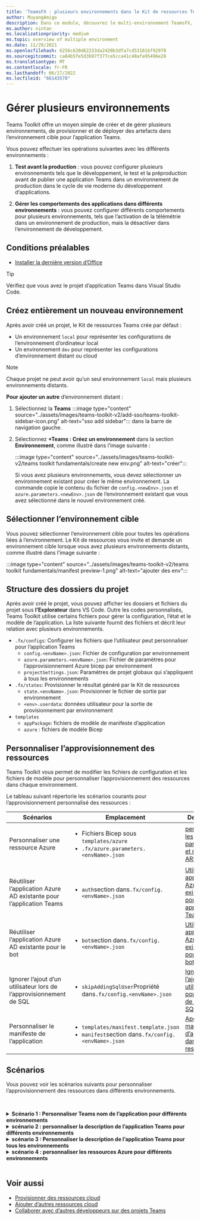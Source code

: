 ```yaml
---
title: 'TeamsFX : plusieurs environnements dans le Kit de ressources Teams'
author: MuyangAmigo
description: Dans ce module, découvrez le multi-environnement TeamsFX, par exemple, créez un environnement, sélectionnez l’environnement cible, etc.
ms.author: nintan
ms.localizationpriority: medium
ms.topic: overview of multiple environment
ms.date: 11/29/2021
ms.openlocfilehash: 6256c620d62233da2420b3dfa7cd53101bf92978
ms.sourcegitcommit: ca84b5fe5d3b97f377ce5cca41c48afa95496e28
ms.translationtype: MT
ms.contentlocale: fr-FR
ms.lasthandoff: 06/17/2022
ms.locfileid: "66143570"
---
```

# <a name="manage-multiple-environments"></a>Gérer plusieurs environnements

 Teams Toolkit offre un moyen simple de créer et de gérer plusieurs environnements, de provisionner et de déployer des artefacts dans l’environnement cible pour l’application Teams.

 Vous pouvez effectuer les opérations suivantes avec les différents environnements :

1. **Test avant la production** : vous pouvez configurer plusieurs environnements tels que le développement, le test et la préproduction avant de publier une application Teams dans un environnement de production dans le cycle de vie moderne du développement d’applications.

2. **Gérer les comportements des applications dans différents environnements** : vous pouvez configurer différents comportements pour plusieurs environnements, tels que l’activation de la télémétrie dans un environnement de production, mais la désactiver dans l’environnement de développement.

## <a name="prerequisite"></a>Conditions préalables

* [Installer la dernière version d’Office](https://marketplace.visualstudio.com/items?itemName=TeamsDevApp.ms-teams-vscode-extension)

> [!TIP]
> Vérifiez que vous avez le projet d’application Teams dans Visual Studio Code.

## <a name="create-a-new-environment"></a>Créez entièrement un nouveau environnement

Après avoir créé un projet, le Kit de ressources Teams crée par défaut :

* Un environnement `local` pour représenter les configurations de l’environnement d’ordinateur local
* Un environnement `dev` pour représenter les configurations d’environnement distant ou cloud

> [!NOTE]
> Chaque projet ne peut avoir qu’un seul environnement `local` mais plusieurs environnements distants.

**Pour ajouter un autre** d’environnement distant :

1. Sélectionnez la **Teams** :::image type="content" source="../assets/images/teams-toolkit-v2/add-sso/teams-toolkit-sidebar-icon.png" alt-text="sso add sidebar"::: dans la barre de navigation gauche.
2. Sélectionnez **+Teams : Créez un environnement** dans la section **Environnement**, comme illustré dans l’image suivante :

   :::image type="content" source="../assets/images/teams-toolkit-v2/teams toolkit fundamentals/create new env.png" alt-text="créer":::

   Si vous avez plusieurs environnements, vous devez sélectionner un environnement existant pour créer le même environnement. La commande copie le contenu du fichier de `config.<newEnv>.json` et `azure.parameters.<newEnv>.json` de l’environnement existant que vous avez sélectionné dans le nouvel environnement créé.

## <a name="select-target-environment"></a>Sélectionner l’environnement cible

Vous pouvez sélectionner l’environnement cible pour toutes les opérations liées à l’environnement. Le Kit de ressources vous invite et demande un environnement cible lorsque vous avez plusieurs environnements distants, comme illustré dans l’image suivante :

:::image type="content" source="../assets/images/teams-toolkit-v2/teams toolkit fundamentals/manifest preview-1.png" alt-text="ajouter des env":::

## <a name="project-folder-structure"></a>Structure des dossiers du projet

Après avoir créé le projet, vous pouvez afficher les dossiers et fichiers du projet sous **l’Explorateur** dans VS Code. Outre les codes personnalisés, Teams Toolkit utilise certains fichiers pour gérer la configuration, l’état et le modèle de l’application. La liste suivante fournit des fichiers et décrit leur relation avec plusieurs environnements.

* `.fx/configs`: Configurer les fichiers que l’utilisateur peut personnaliser pour l’application Teams
  * `config.<envName>.json`: Fichier de configuration par environnement
  * `azure.parameters.<envName>.json`: Fichier de paramètres pour l’approvisionnement Azure bicep par environnement
  * `projectSettings.json`: Paramètres de projet globaux qui s’appliquent à tous les environnements
* `.fx/states`: Provisionner le résultat généré par le Kit de ressources
  * `state.<envName>.json`: Provisionner le fichier de sortie par environnement
  * `<env>.userdata`: données utilisateur pour la sortie de provisionnement par environnement
* `templates`
  * `appPackage`: fichiers de modèle de manifeste d’application
  * `azure` : fichiers de modèle Bicep

## <a name="customize-resource-provision"></a>Personnaliser l’approvisionnement des ressources

Teams Toolkit vous permet de modifier les fichiers de configuration et les fichiers de modèle pour personnaliser l’approvisionnement des ressources dans chaque environnement.

Le tableau suivant répertorie les scénarios courants pour l’approvisionnement personnalisé des ressources :

| Scénarios | Emplacement| Description |
| --- | --- | --- |
| Personnaliser une ressource Azure | <ul> <li>Fichiers Bicep sous `templates/azure`</li> <li>`.fx/azure.parameters.<envName>.json`</li></ul> | [personnaliser les paramètres et modèles ARM](provision.md#customize-arm-parameters-and-templates) |
| Réutiliser l’application Azure AD existante pour l’application Teams | <ul> <li>`auth`section dans`.fx/config.<envName>.json`</li> </ul> |  [Utiliser une application Azure AD existante pour votre application Teams](provision.md#use-an-existing-azure-ad-app-for-your-teams-app) |
| Réutiliser l’application Azure AD existante pour le bot | <ul> <li>`bot`section dans`.fx/config.<envName>.json`</li> </ul> | [Utiliser une application Azure AD existante pour votre bot](provision.md#use-an-existing-azure-ad-app-for-your-bot) |
| Ignorer l’ajout d’un utilisateur lors de l’approvisionnement de SQL | <ul> <li>`skipAddingSqlUser`Propriété dans`.fx/config.<envName>.json`</li> </ul> | [Ignorer l’ajout d’un utilisateur pour la base de données SQL](provision.md#skip-adding-user-for-sql-database) |
| Personnaliser le manifeste de l’application | <ul> <li>`templates/manifest.template.json`</li> <li>`manifest`section dans`.fx/config.<envName>.json`</li>  </ul> | [Aperçu du manifeste d’application dans le Kit de ressources](TeamsFx-preview-and-customize-app-manifest.md)|

## <a name="scenarios"></a>Scénarios

Vous pouvez voir les scénarios suivants pour personnaliser l’approvisionnement des ressources dans différents environnements.
<br>

<br><details>
<summary><b>Scénario 1 : Personnaliser Teams nom de l’application pour différents environnements</b></summary>

Vous pouvez définir le nom de l’application Teams pour `myapp(dev)` l’environnement `dev` par défaut et `myapp(staging)` pour l’environnement `staging`intermédiaire.

Suivez les étapes de personnalisation :

1. Ouvrez le fichier `.fx/configs/config.dev.json`de configuration.
2. Mettez à jour la propriété du *manifeste > appName > à court* de `myapp(dev)`.

  Les mises à jour de `.fx/configs/config.dev.json` sont les suivantes :

  ```json
  {
      "$schema": "https://aka.ms/teamsfx-env-config-schema",
      "description": "You can customize the TeamsFx config for different environments.   Visit https://aka.ms/teamsfx-env-config to learn more about this.",
      "manifest": {
          "appName": {
              "short": "myapp(dev)"
              ...
          }
      }
      ...
  }
  ```

3. Créez un environnement et nommez-le `staging` s’il n’existe pas.
4. Ouvrez le fichier `.fx/configs/config.staging.json`de configuration.
5. Mettez à jour la même propriété `myapp(staging)`.
6. Exécutez la commande d’approvisionnement sur `dev` et `staging` environnement pour mettre à jour le nom de l’application dans les environnements distants. Pour exécuter la commande provision avec Teams Toolkit, consultez [provision](provision.md#provision-using-teams-toolkit).

</details>

<details>
<summary><b>scénario 2 : personnaliser la description de l’application Teams pour différents environnements</b></summary>

Vous pouvez définir différentes descriptions d’application Teams pour les différents environnements :

* Pour l’environnement par défaut `dev`, la description est `my app description for dev`
* Pour l’environnement intermédiaire `staging`, la description est `my app description for staging`

Suivez les étapes de personnalisation :

1. Ouvrez le fichier `.fx/configs/config.dev.json`de configuration.
2. Ajoutez une nouvelle propriété de *la description de manifeste > > abrégée* avec valeur `my app description for dev`.

  Les mises à jour de `.fx/configs/config.dev.json` sont les suivantes :

  ```json
  {
      "$schema": "https://aka.ms/teamsfx-env-config-schema",
      "description": "You can customize the TeamsFx config for different environments.   Visit https://aka.ms/teamsfx-env-config to learn more about this.",
      "manifest": {
          ...
          "description": {
              "short": "`my app description for dev"
              ...
          }
      }
      ...
  }
  ```

3. Créez un environnement et nommez-le `staging` s’il n’existe pas.
4. Ouvrez le fichier `.fx/configs/config.staging.json`de configuration.
5. Ajoutez la même propriété à `my app description for staging`.
6. Ouvrez Teams modèle `templates/appPackage/manifest.template.json`de manifeste d’application.
7. Mettez à jour la propriété `description > short` pour utiliser la **variable** définie dans configurer les fichiers avec la syntaxe `{{config.manifest.description.short}}`de la moustache.
  
  Les mises à jour de `manifest.template.json` sont les suivantes :

  ```json
  {
    "$schema": "https://developer.microsoft.com/en-us/json-schemas/teams/v1.11/MicrosoftTeams.schema.json",
    "manifestVersion": "1.11",
    "version": "1.0.0",
    ...
    "description": {
      "short": "{{config.manifest.description.short}}", 
      ...
    },
    ...
  }
  ```

8. Exécutez la commande provision sur `dev` et `staging` environnement pour mettre à jour le nom de l’application dans les environnements distants.

</details>

<details>
<summary><b>scénario 3 : Personnaliser la description de l’application Teams pour tous les environnements</b></summary>

Vous pouvez définir la description de Teams application pour `my app description` tous les environnements.

Comme le modèle de manifeste d’application Teams est partagé dans tous les environnements, nous pouvons mettre à jour la valeur de description qu’il contient pour notre cible :

1. Ouvrez Teams modèle `templates/appPackage/manifest.template.json`de manifeste d’application.
2. Mettez à jour la propriété `description > short` avec une chaîne `my app description`**codée en dur**.
  
  Les mises à jour de `manifest.template.json` sont les suivantes :

  ```json
  {
    "$schema": "https://developer.microsoft.com/en-us/json-schemas/teams/v1.11/MicrosoftTeams.schema.json",
    "manifestVersion": "1.11",
    "version": "1.0.0",
    ...
    "description": {
      "short": "my app description",
      ...
    },
    ...
  }

  ```

3. Exécutez la commande d’approvisionnement sur **tous** les environnements pour mettre à jour le nom de l’application dans les environnements distants.

</details>

<details>
<br><summary><b>scénario 4 : personnaliser les ressources Azure pour différents environnements</b></summary>
Vous pouvez personnaliser les ressources Azure pour chaque environnement, par exemple modifier l’environnement correspondant à fx/configs/azure.parameters. Fichier {env}.json pour spécifier le nom de la fonction Azure.

Pour plus d’informations sur les fichiers de modèles et de paramètres Bicep, consultez [provisionner des ressources cloud](provision.md)
</details>
</br>

## <a name="see-also"></a>Voir aussi

* [Provisionner des ressources cloud](provision.md)
* [Ajouter d’autres ressources cloud](add-resource.md)
* [Collaborer avec d’autres développeurs sur des projets Teams](TeamsFx-collaboration.md)
